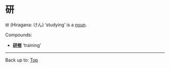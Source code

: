 # 研

`研` (Hiragana: けん) ‘studying’ is a [noun](../../../desc/nouns.md).

Compounds:
- **[研修](kenshuu.md)** ‘training’

----

Back up to: [Top](../../../index.md)
